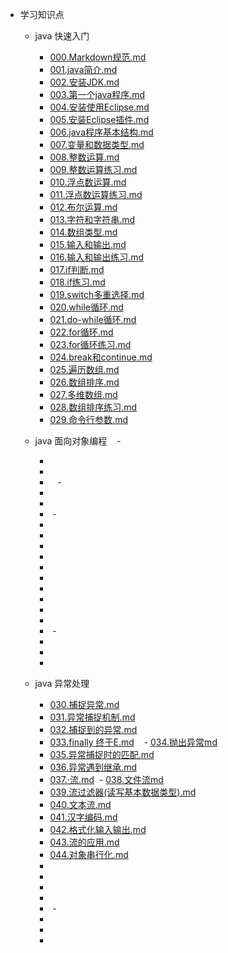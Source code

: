 - 学习知识点
  - java 快速入门
    - [000.Markdown规范.md](https://github.com/oqq5518/Liao-Zhou/blob/master/000.Markdown%E8%A7%84%E8%8C%83.md)
    - [001.java简介.md](https://github.com/oqq5518/Liao-Zhou/blob/master/001.java%E7%AE%80%E4%BB%8B.md)
    - [002.安装JDK.md](https://github.com/oqq5518/Liao-Zhou/blob/master/002.%E5%AE%89%E8%A3%85JDK.md)
    - [003.第一个java程序.md](https://github.com/oqq5518/Liao-Zhou/blob/master/003.%E7%AC%AC%E4%B8%80%E4%B8%AAjava%E7%A8%8B%E5%BA%8F.md)
    - [004.安装使用Eclipse.md](https://github.com/oqq5518/Liao-Zhou/blob/master/004.%E5%AE%89%E8%A3%85%E4%BD%BF%E7%94%A8Eclipse.md)
    - [005.安装Eclipse插件.md](https://github.com/oqq5518/Liao-Zhou/blob/master/005.%E5%AE%89%E8%A3%85Eclipse%E6%8F%92%E4%BB%B6.md)
    - [006.java程序基本结构.md](https://github.com/oqq5518/Liao-Zhou/blob/master/006.java%E7%A8%8B%E5%BA%8F%E5%9F%BA%E6%9C%AC%E7%BB%93%E6%9E%84.md)
    - [007.变量和数据类型.md](https://github.com/oqq5518/Liao-Zhou/blob/master/007.%E5%8F%98%E9%87%8F%E5%92%8C%E6%95%B0%E6%8D%AE%E7%B1%BB%E5%9E%8B.md)
    - [008.整数运算.md](https://github.com/oqq5518/Liao-Zhou/blob/master/008.%E6%95%B4%E6%95%B0%E8%BF%90%E7%AE%97.md)
    - [009.整数运算练习.md](https://github.com/oqq5518/Liao-Zhou/blob/master/009.%E6%95%B4%E6%95%B0%E8%BF%90%E7%AE%97%E7%BB%83%E4%B9%A0.md)
    - [010.浮点数运算.md](https://github.com/oqq5518/Liao-Zhou/blob/master/010.%E6%B5%AE%E7%82%B9%E6%95%B0%E8%BF%90%E7%AE%97.md)
    - [011.浮点数运算练习.md](https://github.com/oqq5518/Liao-Zhou/blob/master/011.%E6%B5%AE%E7%82%B9%E6%95%B0%E8%BF%90%E7%AE%97%E7%BB%83%E4%B9%A0.md)
    - [012.布尔运算.md](https://github.com/oqq5518/Liao-Zhou/blob/master/012.%E5%B8%83%E5%B0%94%E8%BF%90%E7%AE%97.md)
    - [013.字符和字符串.md](https://github.com/oqq5518/Liao-Zhou/blob/master/013.%E5%AD%97%E7%AC%A6%E5%92%8C%E5%AD%97%E7%AC%A6%E4%B8%B2.md)
    - [014.数组类型.md](https://github.com/oqq5518/Liao-Zhou/blob/master/014.%E6%95%B0%E7%BB%84%E7%B1%BB%E5%9E%8B.md)
    - [015.输入和输出.md](https://github.com/oqq5518/Liao-Zhou/blob/master/015.%E8%BE%93%E5%85%A5%E5%92%8C%E8%BE%93%E5%87%BA.md)
    - [016.输入和输出练习.md](https://github.com/oqq5518/Liao-Zhou/blob/master/016.%E8%BE%93%E5%85%A5%E5%92%8C%E8%BE%93%E5%87%BA%E7%BB%83%E4%B9%A0.md)
    - [017.if判断.md](https://github.com/oqq5518/Liao-Zhou/blob/master/017.if%E5%88%A4%E6%96%AD.md)
    - [018.if练习.md](https://github.com/oqq5518/Liao-Zhou/blob/master/018.if%E7%BB%83%E4%B9%A0.md)
    - [019.switch多重选择.md](https://github.com/oqq5518/Liao-Zhou/blob/master/019.switch%E5%A4%9A%E9%87%8D%E9%80%89%E6%8B%A9.md)
    - [020.while循环.md](https://github.com/oqq5518/Liao-Zhou/blob/master/020.while%E5%BE%AA%E7%8E%AF.md)
    - [021.do-while循环.md](https://github.com/oqq5518/Liao-Zhou/blob/master/021.do-while%E5%BE%AA%E7%8E%AF.md)
    - [022.for循环.md](https://github.com/oqq5518/Liao-Zhou/blob/master/022.for%E5%BE%AA%E7%8E%AF.md)
    - [023.for循环练习.md](https://github.com/oqq5518/Liao-Zhou/blob/master/023.for%E5%BE%AA%E7%8E%AF%E7%BB%83%E4%B9%A0.md)
    - [024.break和continue.md](https://github.com/oqq5518/Liao-Zhou/blob/master/024.break%E5%92%8Ccontinue.md)
    - [025.遍历数组.md](https://github.com/oqq5518/Liao-Zhou/blob/master/025.%E9%81%8D%E5%8E%86%E6%95%B0%E7%BB%84.md)
    - [026.数组排序.md](https://github.com/oqq5518/Liao-Zhou/blob/master/026.%E6%95%B0%E7%BB%84%E6%8E%92%E5%BA%8F.md)
    - [027.多维数组.md](https://github.com/oqq5518/Liao-Zhou/blob/master/027.%E5%A4%9A%E7%BB%B4%E6%95%B0%E7%BB%84.md)
    - [028.数组排序练习.md](https://github.com/oqq5518/Liao-Zhou/blob/master/028.%E6%95%B0%E7%BB%84%E6%8E%92%E5%BA%8F%E7%BB%83%E4%B9%A0.md)
    - [029.命令行参数.md](https://github.com/oqq5518/Liao-Zhou/blob/master/029.%E5%91%BD%E4%BB%A4%E8%A1%8C%E5%8F%82%E6%95%B0.md)

  - java 面向对象编程
    - []()
    - []()
    - []()
    - []()
    - []()
    - []()
    - []()
    - []()
    - []()
    - []()
    - []()
    - []()
    - []()
    - []()
    - []()
    - []()
    - []()
    - []()
    - []()
    - []()
    - []()
    - []()
    - []()
    - []()
    
    
  - java 异常处理
    - [030.捕捉异常.md](https://github.com/oqq5518/Liao-Zhou/blob/master/030.%E6%8D%95%E6%8D%89%E5%BC%82%E5%B8%B8.md)
    - [031.异常捕捉机制.md](https://github.com/oqq5518/Liao-Zhou/blob/master/031.%E5%BC%82%E5%B8%B8%E6%8D%95%E6%8D%89%E6%9C%BA%E5%88%B6.md)
    - [032.捕捉到的异常.md](https://github.com/oqq5518/Liao-Zhou/blob/master/032.%E6%8D%95%E6%8D%89%E5%88%B0%E7%9A%84%E5%BC%82%E5%B8%B8.md)
    - [033.finally 终于E.md](https://github.com/oqq5518/Liao-Zhou/blob/master/033.finally%20%E7%BB%88%E4%BA%8EE.md)
    - [034.抛出异常md](https://github.com/oqq5518/Liao-Zhou/blob/master/034.%E6%8A%9B%E5%87%BA%E5%BC%82%E5%B8%B8md)
    - [035.异常捕捉时的匹配.md](https://github.com/oqq5518/Liao-Zhou/blob/master/035.%E5%BC%82%E5%B8%B8%E6%8D%95%E6%8D%89%E6%97%B6%E7%9A%84%E5%8C%B9%E9%85%8D.md)
    - [036.异常遇到继承.md](https://github.com/oqq5518/Liao-Zhou/blob/master/036.%E5%BC%82%E5%B8%B8%E9%81%87%E5%88%B0%E7%BB%A7%E6%89%BF.md)
    - [037.·流.md](https://github.com/oqq5518/Liao-Zhou/blob/master/037.%C2%B7%E6%B5%81.md)
    - [038.文件流md](https://github.com/oqq5518/Liao-Zhou/blob/master/038.%E6%96%87%E4%BB%B6%E6%B5%81md)
    - [039.流过滤器(读写基本数据类型).md](https://github.com/oqq5518/Liao-Zhou/blob/master/039.%E6%B5%81%E8%BF%87%E6%BB%A4%E5%99%A8(%E8%AF%BB%E5%86%99%E5%9F%BA%E6%9C%AC%E6%95%B0%E6%8D%AE%E7%B1%BB%E5%9E%8B).md)
    - [040.文本流.md](https://github.com/oqq5518/Liao-Zhou/blob/master/040.%E6%96%87%E6%9C%AC%E6%B5%81.md)
    - [041.汉字编码.md](https://github.com/oqq5518/Liao-Zhou/blob/master/041.%E6%B1%89%E5%AD%97%E7%BC%96%E7%A0%81.md)
    - [042.格式化输入输出.md](https://github.com/oqq5518/Liao-Zhou/blob/master/042.%E6%A0%BC%E5%BC%8F%E5%8C%96%E8%BE%93%E5%85%A5%E8%BE%93%E5%87%BA.md)
    - [043.流的应用.md](https://github.com/oqq5518/Liao-Zhou/blob/master/043.%E6%B5%81%E7%9A%84%E5%BA%94%E7%94%A8.md)
    - [044.对象串行化.md](https://github.com/oqq5518/Liao-Zhou/blob/master/044.%E5%AF%B9%E8%B1%A1%E4%B8%B2%E8%A1%8C%E5%8C%96.md)
    - []()
    - []()
    - []()
    - []()
    - []()
    - []()
    - []()
    - []()
    - []()
